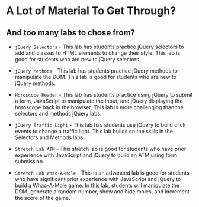 # A Lot of Material To Get Through?
## And too many labs to chose from?


+ `jQuery Selectors` - This lab has students practice jQuery selectors to add and classes to HTML elements to change their style. This lab is good for students who are new to jQuery selectors.

+ `jQuery Methods` - This lab has students practice jQuery methods to manipulate the DOM. This lab is good for students who are new to jQuery methods.

+ `Horoscope Reader` - This lab has students practice using jQuery to submit a form, JavaScript to manipulate the input, and jQuery displaying the horoscope back in the browser. This lab is more challenging than the selectors and methods jQuery labs.

+ `jQuery Traffic Light` - This lab has students use jQuery to build click events to change a traffic light. This lab builds on the skills in the Selectors and Methods labs.

+ `Stretch Lab ATM` - This stretch lab is good for students who have prior experience with JavaScript and jQuery to build an ATM using form submission. 

+ `Stretch Lab Whac-A-Mole` - This is an advanced lab is good for students who have significant prior experience with JavaScript and jQuery to build a Whac-A-Mole game. In this lab, students will manipulate the DOM, generate a random number, show and hide moles, and increment the score of the game.
